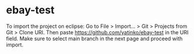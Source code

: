 # ebay-test

To import the project on eclipse:
Go to File > Import... > Git > Projects from Git > Clone URI.
Then paste https://github.com/yatinko/ebay-test in the URI field.
Make sure to select main branch in the next page and proceed with import.
